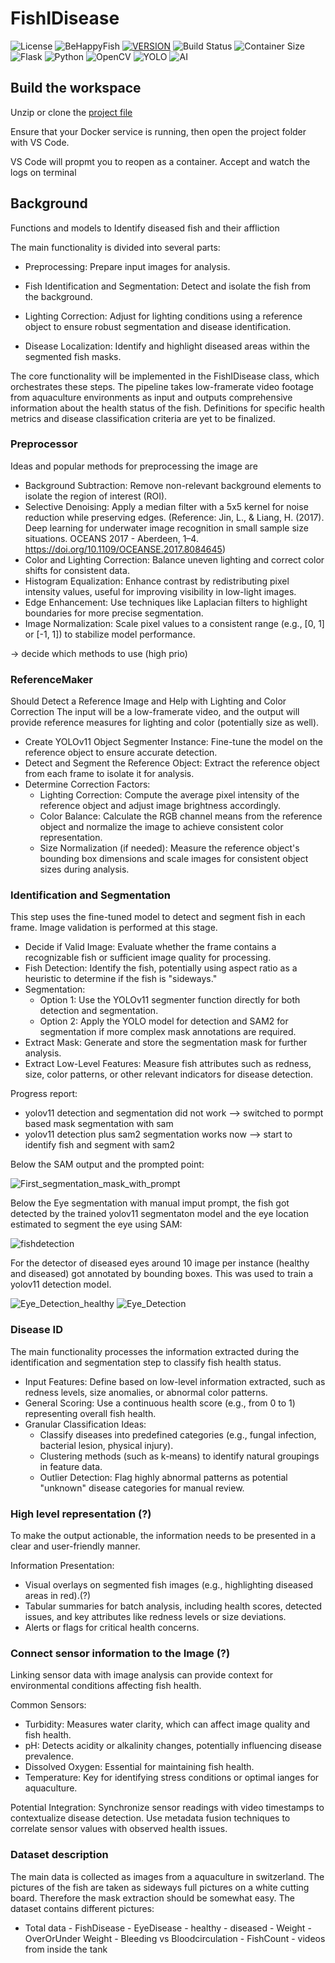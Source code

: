 # FishIDisease

![License](https://img.shields.io/badge/License-GNU-blue?style=for-the-badge)
![BeHappyFish](https://img.shields.io/badge/Project-BeHappyFish-purple?style=for-the-badge)
[![VERSION](https://img.shields.io/badge/VERSION-0.1.0-COLOR.svg?style=for-the-badge&logo=LOGO)](<LINK>)
![Build Status](https://img.shields.io/badge/build-failing-red?style=for-the-badge)
![Container Size](https://img.shields.io/badge/Container%20Size-<1GB-blue?style=for-the-badge&logo=docker)
![Flask](https://img.shields.io/badge/flask-%23000.svg?style=for-the-badge&logo=flask&logoColor=white)
![Python](https://img.shields.io/badge/python-3670A0?style=for-the-badge&logo=python&logoColor=ffdd54)
![OpenCV](https://img.shields.io/badge/opencv-%23white.svg?style=for-the-badge&logo=opencv&logoColor=white)
![YOLO](https://img.shields.io/badge/Yolo-0078D7?style=for-the-badge&logo=Yolo&logoColor=white)
![AI](https://img.shields.io/badge/AI-0078D7?style=for-the-badge&logo=AI&logoColor=white)
 

## Build the workspace

Unzip or clone the [project file](https://github.com/balmebru/FishIDisease) 

Ensure that your Docker service is running, then open the project folder with VS Code.

VS Code will propmt you to reopen as a container. Accept and watch the logs on terminal

## Background

Functions and models to Identify diseased fish and their affliction

The main functionality is divided into several parts:

- Preprocessing: Prepare input images for analysis.

- Fish Identification and Segmentation: Detect and isolate the fish from the background.

- Lighting Correction: Adjust for lighting conditions using a reference object to ensure robust segmentation and disease identification.

- Disease Localization: Identify and highlight diseased areas within the segmented fish masks.

The core functionality will be implemented in the FishIDisease class, which orchestrates these steps. The pipeline takes low-framerate video footage from aquaculture environments as input and outputs comprehensive information about the health status of the fish. Definitions for specific health metrics and disease classification criteria are yet to be finalized.


### Preprocessor


Ideas and popular methods for preprocessing the image are

- Background Subtraction: Remove non-relevant background elements to isolate the region of interest (ROI).
- Selective Denoising: Apply a median filter with a 5x5 kernel for noise reduction while preserving edges. (Reference: Jin, L., & Liang, H. (2017). Deep learning for underwater image recognition in small sample size situations. OCEANS 2017 - Aberdeen, 1–4. https://doi.org/10.1109/OCEANSE.2017.8084645)
- Color and Lighting Correction: Balance uneven lighting and correct color shifts for consistent data.
- Histogram Equalization: Enhance contrast by redistributing pixel intensity values, useful for improving visibility in low-light images.
- Edge Enhancement: Use techniques like Laplacian filters to highlight boundaries for more precise segmentation.
- Image Normalization: Scale pixel values to a consistent range (e.g., [0, 1] or [-1, 1]) to stabilize model performance.

-> decide which methods to use (high prio)

### ReferenceMaker

Should Detect a Reference Image and Help with Lighting and Color Correction
The input will be a low-framerate video, and the output will provide reference measures for lighting and color (potentially size as well).

- Create YOLOv11 Object Segmenter Instance: Fine-tune the model on the reference object to ensure accurate detection.
- Detect and Segment the Reference Object: Extract the reference object from each frame to isolate it for analysis.
- Determine Correction Factors:
    - Lighting Correction: Compute the average pixel intensity of the reference object and adjust image brightness accordingly.
    - Color Balance: Calculate the RGB channel means from the reference object and normalize the image to achieve consistent color representation.
    - Size Normalization (if needed): Measure the reference object's bounding box dimensions and scale images for consistent object sizes during analysis.

### Identification and Segmentation

This step uses the fine-tuned model to detect and segment fish in each frame. Image validation is performed at this stage.

- Decide if Valid Image: Evaluate whether the frame contains a recognizable fish or sufficient image quality for processing.
- Fish Detection: Identify the fish, potentially using aspect ratio as a heuristic to determine if the fish is "sideways."
- Segmentation:
    - Option 1: Use the YOLOv11 segmenter function directly for both detection and segmentation.
    - Option 2: Apply the YOLO model for detection and SAM2 for segmentation if more complex mask annotations are required.
- Extract Mask: Generate and store the segmentation mask for further analysis.
- Extract Low-Level Features: Measure fish attributes such as redness, size, color patterns, or other relevant indicators for disease detection.


Progress report:

- yolov11 detection and segmentation did not work --> switched to pormpt based mask segmentation with sam
- yolov11 detection plus sam2 segmentation works now --> start to identify fish and segment with sam2


Below the SAM output and the prompted point:


![First_segmentation_mask_with_prompt](https://github.com/user-attachments/assets/1bf02f43-06bf-44a2-871b-c46828498721)


Below the Eye segmentation with manual imput prompt, the fish got detected by the trained yolov11 segmentaton model and the eye location estimated to segment the eye using SAM:


![fishdetection](https://github.com/user-attachments/assets/fd72210c-c01c-4b90-8d04-1811457d2516)


For the detector of diseased eyes around 10 image per instance (healthy and diseased) got annotated by bounding boxes. This was used to train a yolov11 detection model.


![Eye_Detection_healthy](https://github.com/user-attachments/assets/face8a0b-9d79-4a04-b790-c7fae9d50e61)
![Eye_Detection](https://github.com/user-attachments/assets/9d3c10d8-65ad-43af-b574-5c69bbe40b29)


### Disease ID 
The main functionality processes the information extracted during the identification and segmentation step to classify fish health status.

- Input Features: Define based on low-level information extracted, such as redness levels, size anomalies, or abnormal color patterns.
- General Scoring: Use a continuous health score (e.g., from 0 to 1) representing overall fish health.
- Granular Classification Ideas:
    - Classify diseases into predefined categories (e.g., fungal infection, bacterial lesion, physical injury).
    - Clustering methods (such as k-means) to identify natural groupings in feature data.
    - Outlier Detection: Flag highly abnormal patterns as potential "unknown" disease categories for manual review.

### High level representation (?)

To make the output actionable, the information needs to be presented in a clear and user-friendly manner.

Information Presentation:
- Visual overlays on segmented fish images (e.g., highlighting diseased areas in red).(?)
- Tabular summaries for batch analysis, including health scores, detected issues, and key attributes like redness levels or size deviations.
- Alerts or flags for critical health concerns.

### Connect sensor information to the Image (?)

Linking sensor data with image analysis can provide context for environmental conditions affecting fish health.

Common Sensors:
- Turbidity: Measures water clarity, which can affect image quality and fish health.
- pH: Detects acidity or alkalinity changes, potentially influencing disease prevalence.
- Dissolved Oxygen: Essential for maintaining fish health.
- Temperature: Key for identifying stress conditions or optimal ianges for aquaculture.
  
Potential Integration:
Synchronize sensor readings with video timestamps to contextualize disease detection.
Use metadata fusion techniques to correlate sensor values with observed health issues.



### Dataset description

The main data is collected as images from a aquaculture in switzerland. The pictures of the fish are taken as sideways full pictures on a white cutting board. Therefore the mask extraction should be somewhat easy.
The dataset contains different pictures:

- Total data
      -  FishDisease
          - EyeDisease
              - healthy
              - diseased
          - Weight
              - OverOrUnder Weight
              - Bleeding vs Bloodcirculation
      - FishCount
          - videos from inside the tank

  

